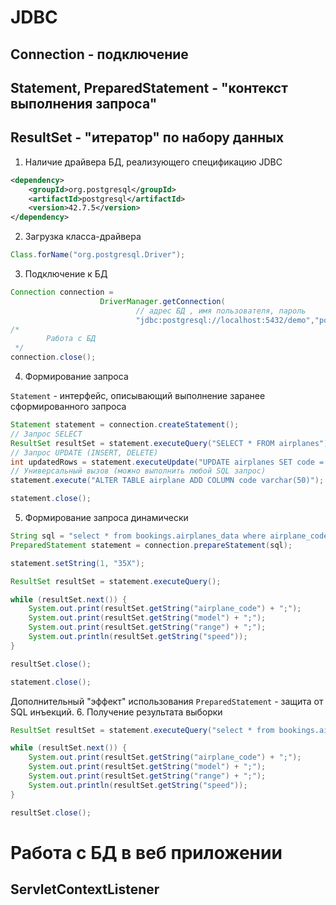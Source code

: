 # JDBC

## Connection - подключение

## Statement, PreparedStatement - "контекст выполнения запроса"

## ResultSet - "итератор" по набору данных

1. Наличие драйвера БД, реализующего спецификацию JDBC
```xml
<dependency>
    <groupId>org.postgresql</groupId>
    <artifactId>postgresql</artifactId>
    <version>42.7.5</version>
</dependency>
```
2. Загрузка класса-драйвера
```java
Class.forName("org.postgresql.Driver");
```
3. Подключение к БД
```java
Connection connection =
                    DriverManager.getConnection(
                            // адрес БД , имя пользователя, пароль
                            "jdbc:postgresql://localhost:5432/demo","postgres","passwd");
/*
        Работа с БД
 */
connection.close();
```
4. Формирование запроса

`Statement` - интерфейс, описывающий выполнение заранее сформированного запроса
```java
Statement statement = connection.createStatement();
// Запрос SELECT
ResultSet resultSet = statement.executeQuery("SELECT * FROM airplanes");
// Запрос UPDATE (INSERT, DELETE)
int updatedRows = statement.executeUpdate("UPDATE airplanes SET code = '1'");
// Универсальный вызов (можно выполнить любой SQL запрос)
statement.execute("ALTER TABLE airplane ADD COLUMN code varchar(50)");

statement.close();
```
5. Формирование запроса динамически
```java
String sql = "select * from bookings.airplanes_data where airplane_code = ? ";
PreparedStatement statement = connection.prepareStatement(sql);

statement.setString(1, "35X");

ResultSet resultSet = statement.executeQuery();

while (resultSet.next()) {
    System.out.print(resultSet.getString("airplane_code") + ";");
    System.out.print(resultSet.getString("model") + ";");
    System.out.print(resultSet.getString("range") + ";");
    System.out.println(resultSet.getString("speed"));
}

resultSet.close();

statement.close();
```
Дополнительный "эффект" использования `PreparedStatement` - защита от SQL инъекций.
6. Получение результата выборки
```java
ResultSet resultSet = statement.executeQuery("select * from bookings.airplanes_data");

while (resultSet.next()) {
    System.out.print(resultSet.getString("airplane_code") + ";");
    System.out.print(resultSet.getString("model") + ";");
    System.out.print(resultSet.getString("range") + ";");
    System.out.println(resultSet.getString("speed"));
}

resultSet.close();
```
# Работа с БД в веб приложении
## ServletContextListener
